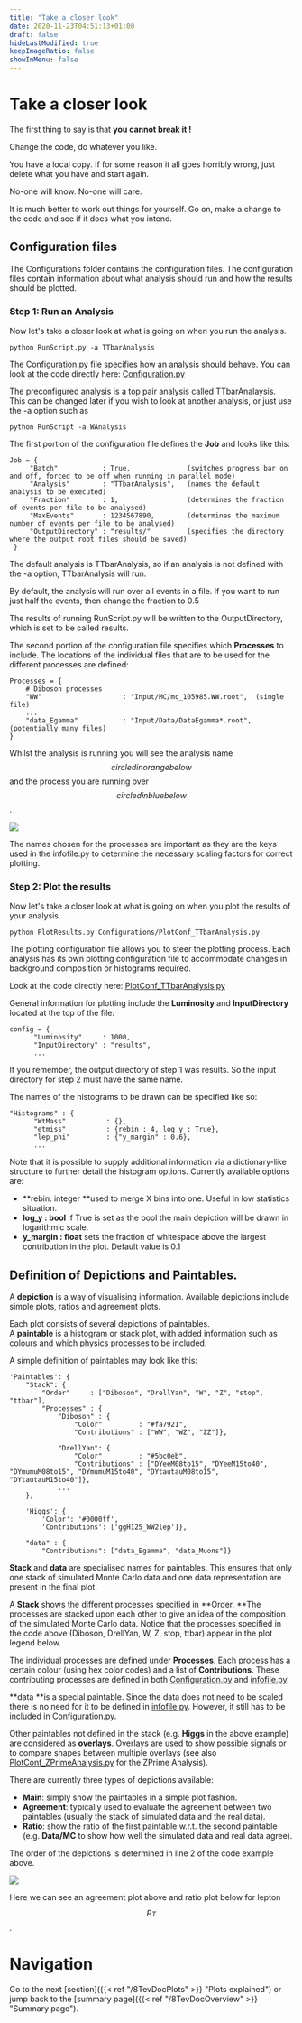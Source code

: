 ```yaml
---
title: "Take a closer look"
date: 2020-11-23T04:51:13+01:00
draft: false
hideLastModified: true
keepImageRatio: false
showInMenu: false
---
```


# Take a closer look

The first thing to say is that **you cannot break it !**

Change the code, do whatever you like.

You have a local copy.  If for some reason it all goes horribly wrong, just delete what you have and start again.

No-one will know.  No-one will care.

It is much better to work out things for yourself.  Go on, make a change to the code and see if it does what you intend.

## Configuration files

The Configurations folder contains the configuration files.  The configuration files contain information about what analysis should run and how the results should be plotted.

### **Step 1: Run an Analysis**

Now let's take a closer look at what is going on when you run the analysis.



```
python RunScript.py -a TTbarAnalysis

```


The Configuration.py file specifies how an analysis should behave.  You can look at the code directly here: [Configuration.py](https://github.com/atlas-outreach-data-tools/atlas-outreach-data-tools-framework/blob/master/Configurations/Configuration.py)

The preconfigured analysis is a top pair analysis called TTbarAnalaysis.  This can be changed later if you wish to look at another analysis, or just use the -a option such as 



```
python RunScript -a WAnalysis

```


The first portion of the configuration file defines the **Job** and looks like this:

```
Job = {
     "Batch"           : True,              (switches progress bar on and off, forced to be off when running in parallel mode)
     "Analysis"        : "TTbarAnalysis",   (names the default analysis to be executed)
     "Fraction"        : 1,                 (determines the fraction of events per file to be analysed)
     "MaxEvents"       : 1234567890,        (determines the maximum number of events per file to be analysed)
     "OutputDirectory" : "results/"         (specifies the directory where the output root files should be saved)
 }
```

The default analysis is TTbarAnalysis, so if an analysis is not defined with the -a option, TTbarAnalysis will run.

By default, the analysis will run over all events in a file.  If you want to run just half the events, then change the fraction to 0.5

The results of running RunScript.py will be written to the OutputDirectory, which is set to be called results.

The second portion of the configuration file specifies which **Processes** to include. The locations of the individual files that are to be used for the different processes are defined:

```
Processes = {
    # Diboson processes
    "WW"                    : "Input/MC/mc_105985.WW.root",  (single file)
    ...
    "data_Egamma"           : "Input/Data/DataEgamma*.root", (potentially many files)
}
```

Whilst the analysis is running you will see the analysis name $$circled in orange below$$ and the process you are running over $$circled in blue below$$.

![](images/TTbar.png)

The names chosen for the processes are important as they are the keys used in the infofile.py to determine the necessary scaling factors for correct plotting.

### **Step 2: Plot the results**

Now let's take a closer look at what is going on when you plot the results of your analysis.

```
python PlotResults.py Configurations/PlotConf_TTbarAnalysis.py
```

The plotting configuration file allows you to steer the plotting process. Each analysis has its own plotting configuration file to accommodate changes in background composition or histograms required.

Look at the code directly here: [PlotConf\_TTbarAnalysis.py](https://github.com/atlas-outreach-data-tools/atlas-outreach-data-tools-framework/blob/master/Configurations/PlotConf_TTbarAnalysis.py)

General information for plotting include the **Luminosity** and **InputDirectory** located at the top of the file:

```
config = {
      "Luminosity"     : 1000,
      "InputDirectory" : "results",
      ...
```

If you remember, the output directory of step 1 was results.  So the input directory for step 2 must have the same name.

The names of the histograms to be drawn can be specified like so:

```
"Histograms" : {
      "WtMass"          : {},
      "etmiss"          : {rebin : 4, log_y : True},
      "lep_phi"         : {"y_margin" : 0.6},
      ...
```

Note that it is possible to supply additional information via a dictionary-like structure to further detail the histogram options. Currently available options are:

* **rebin: integer      **used to merge X bins into one.  Useful in low statistics situation.
* **log\_y : bool**          if True is set as the bool the main depiction will be drawn in logarithmic scale.
* **y\_margin : float**   sets the fraction of whitespace above the largest contribution in the plot. Default value is 0.1

## Definition of Depictions and Paintables.

A **depiction** is a way of visualising information. Available depictions include simple plots, ratios and agreement plots.

Each plot consists of several depictions of paintables.  
A **paintable** is a histogram or stack plot, with added information such as colours and which physics processes to be included.

A simple definition of paintables may look like this:

```
'Paintables': {
    "Stack": {
        "Order"     : ["Diboson", "DrellYan", "W", "Z", "stop", "ttbar"],
        "Processes" : {
            "Diboson" : {
                "Color"         : "#fa7921",
                "Contributions" : ["WW", "WZ", "ZZ"]},

            "DrellYan": {
                "Color"         : "#5bc0eb",
                "Contributions" : ["DYeeM08to15", "DYeeM15to40", "DYmumuM08to15", "DYmumuM15to40", "DYtautauM08to15", "DYtautauM15to40"]},
            ...
    },

    'Higgs': {
        'Color': '#0000ff',
        'Contributions': ['ggH125_WW2lep']},

    "data" : {
        "Contributions": ["data_Egamma", "data_Muons"]}
```

**Stack** and **data** are specialised names for paintables. This ensures that only one stack of simulated Monte Carlo data and one data representation are present in the final plot.

A **Stack** shows the different processes specified in **Order.  **The processes are stacked upon each other to give an idea of the composition of the simulated Monte Carlo data.  Notice that the processes specified in the code above (Diboson, DrellYan, W, Z, stop, ttbar) appear in the plot legend below.

The individual processes are defined under **Processes**. Each process has a certain colour (using hex color codes) and a list of **Contributions**. These contributing processes are defined in both [Configuration.py](https://github.com/atlas-outreach-data-tools/atlas-outreach-data-tools-framework/blob/master/Configurations/Configuration.py) and [infofile.py](https://github.com/atlas-outreach-data-tools/atlas-outreach-data-tools-framework/blob/master/Plotting/infofile.py).

**data **is a special paintable. Since the data does not need to be scaled there is no need for it to be defined in [infofile.py](https://github.com/atlas-outreach-data-tools/atlas-outreach-data-tools-framework/blob/master/Plotting/infofile.py). However, it still has to be included in [Configuration.py](https://github.com/atlas-outreach-data-tools/atlas-outreach-data-tools-framework/blob/master/Configurations/Configuration.py).

Other paintables not defined in the stack (e.g. **Higgs** in the above example) are considered as **overlays**. Overlays are used to show possible signals or to compare shapes between multiple overlays (see also [PlotConf\_ZPrimeAnalysis.py](https://github.com/atlas-outreach-data-tools/atlas-outreach-data-tools-framework/blob/master/Configurations/PlotConf_ZPrimeAnalysis.py) for the ZPrime Analysis).

There are currently three types of depictions available:

* **Main**: simply show the paintables in a simple plot fashion.
* **Agreement**: typically used to evaluate the agreement between two paintables (usually the stack of simulated data and the real data).
* **Ratio**: show the ratio of the first paintable w.r.t. the second paintable (e.g. **Data/MC** to show how well the simulated data and real data agree).  

The order of the depictions is determined in line 2 of the code example above.

![](images/Output/lepPT.png)

Here we can see an agreement plot above and ratio plot below for lepton $$p_T$$.

# Navigation
Go to the next [section]({{< ref "/8TevDocPlots" >}} "Plots explained") or jump back to the [summary page]({{< ref "/8TevDocOverview" >}} "Summary page").